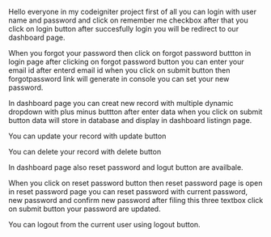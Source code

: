 Hello everyone in my codeigniter project first of all you can login with user name and password and click on remember me checkbox after that you click on login button after succesfully login you will be redirect to our dashboard page.

When you forgot your password then click on forgot password buttton in login page after clicking on forgot password button you can enter your email id after enterd email id when you click on submit button then forgotpassword link will generate in console you can set your new password.

In dashboard page you can creat new record with multiple dynamic dropdown with plus minus buttton after enter data when you click on submit button data will store in database and display in dashboard listingn page.

You can update your record with update button

You can delete your record with delete button

In dashboard page also reset password and logut button are availbale.

When you click on reset password button then reset password page is open in reset password page you can reset password with current password, new password and confirm new password after filing this three textbox click on submit button your password are updated.

You can logout from the current user using logout button.




